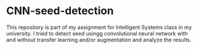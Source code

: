 # CNN-seed-detection

This repository is part of my assignment for Intelligent Systems class in my university. I tried to detect seed usingg convolutional neural network with and without transfer learning and/or augmentation and analyze the results.
